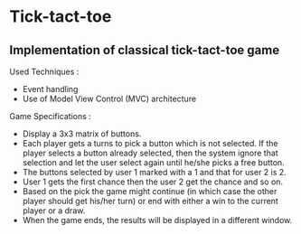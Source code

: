 # Tick-tact-toe
## Implementation of  classical tick-tact-toe  game

Used Techniques :
* Event handling
* Use of Model View Control (MVC) architecture

Game Specifications :
* Display a 3x3 matrix of buttons. 
* Each player gets a turns to pick a button which is not selected. If the player selects a 
button already selected, then the system ignore that selection and let the user select 
again until he/she picks a free button. 
* The buttons selected by user 1 marked with a 1 and that for user 2 is 2. 
* User 1 gets the first chance then the user 2 get the chance and so on. 
* Based on the pick the game might continue (in which case the other player should get 
his/her turn) or end with either a win to the current player or a draw.
* When the game ends, the results will be displayed in a different window. 
